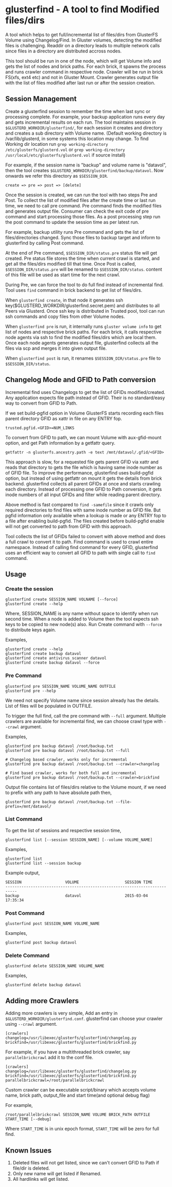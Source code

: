 # glusterfind - A tool to find Modified files/dirs

A tool which helps to get full/incremental list of files/dirs from GlusterFS Volume using Changelog/Find. In Gluster volumes, detecting the modified files is challenging. Readdir on a directory leads to multiple network calls since files in a directory are distributed accross nodes.

This tool should be run in one of the node, which will get Volume info and gets the list of nodes and brick paths. For each brick, it spawns the process and runs crawler command in respective node. Crawler will be run in brick FS(xfs, ext4 etc) and not in Gluster Mount. Crawler generates output file with the list of files modified after last run or after the session creation.

## Session Management

Create a glusterfind session to remember the time when last sync or processing complete. For example, your backup application runs every day and gets incremental results on each run. The tool maintains session in `$GLUSTERD_WORKDIR/glusterfind/`, for each session it creates and directory and creates a sub directory with Volume name. (Default working directory is /var/lib/glusterd, in some systems this location may change. To find Working dir location run `grep working-directory /etc/glusterfs/glusterd.vol` or `grep working-directory /usr/local/etc/glusterfs/glusterd.vol` if source install)

For example, if the session name is "backup" and volume name is "datavol", then the tool creates `$GLUSTERD_WORKDIR/glusterfind/backup/datavol`. Now onwards we refer this directory as `$SESSION_DIR`.

    create => pre => post => [delete]

Once the session is created, we can run the tool with two steps Pre and Post. To collect the list of modified files after the create time or last run time, we need to call pre command. Pre command finds the modified files and generates output file. Consumer can check the exit code of pre command and start processing those files. As a post processing step run the post command to update the session time as per latest run.

For example, backup utility runs Pre command and gets the list of files/directories changed. Sync those files to backup target and inform to glusterfind by calling Post command.

At the end of Pre command, `$SESSION_DIR/status.pre` status file will get created. Pre status file stores the time when current crawl is started, and get all the files/dirs modified till that time. Once Post is called, `$SESSION_DIR/status.pre` will be renamed to `$SESSION_DIR/status`. content of this file will be used as start time for the next crawl.

During Pre, we can force the tool to do full find instead of incremental find. Tool uses `find` command in brick backend to get list of files/dirs.

When `glusterfind create`, in that node it generates ssh key($GLUSTERD_WORKDIR/glusterfind.secret.pem) and distributes to all Peers via Glusterd. Once ssh key is distributed in Trusted pool, tool can run ssh commands and copy files from other Volume nodes.

When `glusterfind pre` is run, it internally runs `gluster volume info` to get list of nodes and respective brick paths. For each brick, it calls respective node agents via ssh to find the modified files/dirs which are local them. Once each node agents generates output file, glusterfind collects all the files via scp and merges it into given output file.

When `glusterfind post` is run, it renames `$SESSION_DIR/status.pre` file to `$SESSION_DIR/status`.

## Changelog Mode and GFID to Path conversion

Incremental find uses Changelogs to get the list of GFIDs modified/created. Any application expects file path instead of GFID. Their is no standard/easy way to convert from GFID to Path.

If we set build-pgfid option in Volume GlusterFS starts recording each files parent directory GFID as xattr in file on any ENTRY fop.

    trusted.pgfid.<GFID>=NUM_LINKS

To convert from GFID to path, we can mount Volume with aux-gfid-mount option, and get Path information by a getfattr query.

    getfattr -n glusterfs.ancestry.path -e text /mnt/datavol/.gfid/<GFID>

This approach is slow, for a requested file gets parent GFID via xattr and reads that directory to gets the file which is having same inode number as of GFID file. To improve the performance, glusterfind uses build-pgfid option, but instead of using getfattr on mount it gets the details from brick backend. glusterfind collects all parent GFIDs at once and starts crawling each directory. Instead of processing one GFID to Path conversion, it gets inode numbers of all input GFIDs and filter while reading parent directory.

Above method is fast compared to `find -samefile` since it crawls only required directories to find files with same inode number as GFID file. But pgfid information only available when a lookup is made or any ENTRY fop to a file after enabling build-pgfid. The files created before build-pgfid enable will not get converted to path from GFID with this approach.

Tool collects the list of GFIDs failed to convert with above method and does a full crawl to convert it to path. Find command is used to crawl entire namespace. Instead of calling find command for every GFID, glusterfind uses an efficient way to convert all GFID to path with single call to `find` command.

## Usage

### Create the session

    glusterfind create SESSION_NAME VOLNAME [--force]
    glusterfind create --help

Where, SESSION_NAME is any name without space to identify when run second time. When a node is added to Volume then the tool expects ssh keys to be copied to new node(s) also. Run Create command with `--force` to distribute keys again.

Examples,

    glusterfind create --help
    glusterfind create backup datavol
    glusterfind create antivirus_scanner datavol
    glusterfind create backup datavol --force

### Pre Command

    glusterfind pre SESSION_NAME VOLUME_NAME OUTFILE
    glusterfind pre --help

We need not specify Volume name since session already has the details. List of files will be populated in OUTFILE.

To trigger the full find, call the pre command with `--full` argument. Multiple crawlers are available for incremental find, we can choose crawl type with `--crawl` argument.

Examples,

    glusterfind pre backup datavol /root/backup.txt
    glusterfind pre backup datavol /root/backup.txt --full

    # Changelog based crawler, works only for incremental
    glusterfind pre backup datavol /root/backup.txt --crawler=changelog

    # Find based crawler, works for both full and incremental
    glusterfind pre backup datavol /root/backup.txt --crawler=brickfind

Output file contains list of files/dirs relative to the Volume mount, if we need to prefix with any path to have absolute path then,

    glusterfind pre backup datavol /root/backup.txt --file-prefix=/mnt/datavol/

### List Command

To get the list of sessions and respective session time,

    glusterfind list [--session SESSION_NAME] [--volume VOLUME_NAME]

Examples,

    glusterfind list
    glusterfind list --session backup

Example output,

    SESSION                   VOLUME                    SESSION TIME
    ---------------------------------------------------------------------------
    backup                    datavol                   2015-03-04 17:35:34

### Post Command

    glusterfind post SESSION_NAME VOLUME_NAME

Examples,

    glusterfind post backup datavol

### Delete Command

    glusterfind delete SESSION_NAME VOLUME_NAME

Examples,

    glusterfind delete backup datavol


## Adding more Crawlers

Adding more crawlers is very simple, Add an entry in `$GLUSTERD_WORKDIR/glusterfind.conf`. glusterfind can choose your crawler using `--crawl` argument.

    [crawlers]
    changelog=/usr/libexec/glusterfs/glusterfind/changelog.py
    brickfind=/usr/libexec/glusterfs/glusterfind/brickfind.py

For example, if you have a multithreaded brick crawler, say `parallelbrickcrawl` add it to the conf file.

    [crawlers]
    changelog=/usr/libexec/glusterfs/glusterfind/changelog.py
    brickfind=/usr/libexec/glusterfs/glusterfind/brickfind.py
    parallelbrickcrawl=/root/parallelbrickcrawl

Custom crawler can be executable script/binary which accepts volume name, brick path, output_file and start time(and optional debug flag)

For example,

    /root/parallelbrickcrawl SESSION_NAME VOLUME BRICK_PATH OUTFILE START_TIME [--debug]

Where `START_TIME` is in unix epoch format, `START_TIME` will be zero for full find.

## Known Issues

1. Deleted files will not get listed, since we can't convert GFID to Path if file/dir is deleted.
2. Only new name will get listed if Renamed.
3. All hardlinks will get listed.
